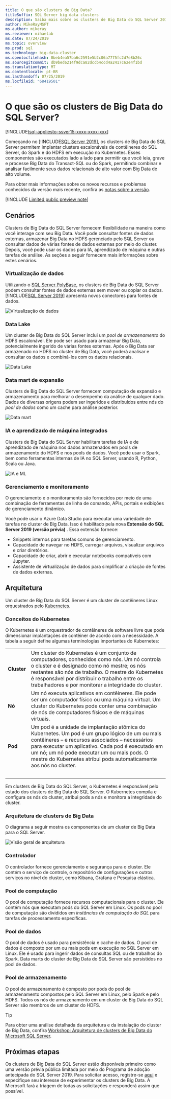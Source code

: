```yaml
---
title: O que são clusters de Big Data?
titleSuffix: SQL Server big data clusters
description: Saiba mais sobre os clusters de Big Data do SQL Server 2019 (versão prévia) que são executados no Kubernetes e fornecem opções de expansão para dados relacionais e do HDFS.
author: MikeRayMSFT
ms.author: mikeray
ms.reviewer: mihaelab
ms.date: 07/24/2019
ms.topic: overview
ms.prod: sql
ms.technology: big-data-cluster
ms.openlocfilehash: 0beb4ea57ba6c2591e5b2c06a7775fc2d7e8b26c
ms.sourcegitcommit: db9bed6214f9dca82dccb4ccd4a2417c62e4f1bd
ms.translationtype: MT
ms.contentlocale: pt-BR
ms.lasthandoff: 07/25/2019
ms.locfileid: "68419501"
---
```

# <a name="what-are-sql-server-big-data-clusters"></a>O que são os clusters de Big Data do SQL Server?

[!INCLUDE[tsql-appliesto-ssver15-xxxx-xxxx-xxx](../includes/tsql-appliesto-ssver15-xxxx-xxxx-xxx.md)]

Começando no [!INCLUDE[SQL Server 2019](../includes/sssqlv15-md.md)], os clusters de Big Data do SQL Server permitem implantar clusters escalonáveis de contêineres do SQL Server, do Spark e do HDFS em execução no Kubernetes. Esses componentes são executados lado a lado para permitir que você leia, grave e processe Big Data do Transact-SQL ou do Spark, permitindo combinar e analisar facilmente seus dados relacionais de alto valor com Big Data de alto volume.

Para obter mais informações sobre os novos recursos e problemas conhecidos da versão mais recente, confira as [notas sobre a versão](release-notes-big-data-cluster.md).

[!INCLUDE [Limited public preview note](../includes/big-data-cluster-preview-note.md)]

## <a name="scenarios"></a>Cenários

Clusters de Big Data do SQL Server fornecem flexibilidade na maneira como você interage com seu Big Data. Você pode consultar fontes de dados externas, armazenar Big Data no HDFS gerenciado pelo SQL Server ou consultar dados de várias fontes de dados externas por meio do cluster. Depois, você pode usar os dados para IA, aprendizado de máquina e outras tarefas de análise. As seções a seguir fornecem mais informações sobre estes cenários.

### <a name="data-virtualization"></a>Virtualização de dados

Utilizando o [SQL Server PolyBase](../relational-databases/polybase/polybase-guide.md), os clusters de Big Data do SQL Server podem consultar fontes de dados externas sem mover ou copiar os dados. [!INCLUDE[SQL Server 2019](../includes/sssqlv15-md.md)] apresenta novos conectores para fontes de dados.

![Virtualização de dados](media/big-data-cluster-overview/data-virtualization.png)

### <a name="data-lake"></a>Data Lake

Um cluster de Big Data do SQL Server inclui um *pool de armazenamento* do HDFS escalonável. Ele pode ser usado para armazenar Big Data, potencialmente ingerido de várias fontes externas. Após o Big Data ser armazenado no HDFS no cluster de Big Data, você poderá analisar e consultar os dados e combiná-los com os dados relacionais.

![Data Lake](media/big-data-cluster-overview/data-lake.png)

### <a name="scale-out-data-mart"></a>Data mart de expansão

Clusters de Big Data do SQL Server fornecem computação de expansão e armazenamento para melhorar o desempenho da análise de qualquer dado. Dados de diversas origens podem ser ingeridos e distribuídos entre nós do *pool de dados* como um cache para análise posterior.

![Data mart](media/big-data-cluster-overview/data-mart.png)

### <a name="integrated-ai-and-machine-learning"></a>IA e aprendizado de máquina integrados

Clusters de Big Data do SQL Server habilitam tarefas de IA e de aprendizado de máquina nos dados armazenados em pools de armazenamento do HDFS e nos pools de dados. Você pode usar o Spark, bem como ferramentas internas de IA no SQL Server, usando R, Python, Scala ou Java.

![IA e ML](media/big-data-cluster-overview/ai-ml-spark.png)

### <a name="management-and-monitoring"></a>Gerenciamento e monitoramento

O gerenciamento e o monitoramento são fornecidos por meio de uma combinação de ferramentas de linha de comando, APIs, portais e exibições de gerenciamento dinâmico.

Você pode usar o Azure Data Studio para executar uma variedade de tarefas no cluster de Big Data. Isso é habilitado pela nova **Extensão do SQL Server 2019 (versão prévia)** . Essa extensão fornece:

- Snippets internos para tarefas comuns de gerenciamento.
- Capacidade de navegar no HDFS, carregar arquivos, visualizar arquivos e criar diretórios.
- Capacidade de criar, abrir e executar notebooks compatíveis com Jupyter.
- Assistente de virtualização de dados para simplificar a criação de fontes de dados externas.

## <a id="architecture"></a> Arquitetura

Um cluster de Big Data do SQL Server é um cluster de contêineres Linux orquestrados pelo [Kubernetes](https://kubernetes.io/docs/concepts/).

### <a name="kubernetes-concepts"></a>Conceitos do Kubernetes

O Kubernetes é um orquestrador de contêineres de software livre que pode dimensionar implantações de contêiner de acordo com a necessidade. A tabela a seguir define algumas terminologias importantes do Kubernetes:

|||
|:--|:--|
| **Cluster** | Um cluster do Kubernetes é um conjunto de computadores, conhecidos como nós. Um nó controla o cluster e é designado como nó mestre; os nós restantes são nós de trabalho. O mestre do Kubernetes é responsável por distribuir o trabalho entre os trabalhadores e por monitorar a integridade do cluster. |
| **Nó** | Um nó executa aplicativos em contêineres. Ele pode ser um computador físico ou uma máquina virtual. Um cluster do Kubernetes pode conter uma combinação de nós de computadores físicos e de máquinas virtuais. |
| **Pod** | Um pod é a unidade de implantação atômica do Kubernetes. Um pod é um grupo lógico de um ou mais contêineres – e recursos associados – necessários para executar um aplicativo. Cada pod é executado em um nó; um nó pode executar um ou mais pods. O mestre do Kubernetes atribui pods automaticamente aos nós no cluster. |
| &nbsp; ||

Em clusters de Big Data do SQL Server, o Kubernetes é responsável pelo estado dos clusters de Big Data do SQL Server. O Kubernetes compila e configura os nós do cluster, atribui pods a nós e monitora a integridade do cluster.

### <a name="big-data-clusters-architecture"></a>Arquitetura de clusters de Big Data

O diagrama a seguir mostra os componentes de um cluster de Big Data para o SQL Server.

![Visão geral de arquitetura](media/big-data-cluster-overview/architecture-diagram-overview.png)

### <a id="controlplane"></a> Controlador

O controlador fornece gerenciamento e segurança para o cluster. Ele contém o serviço de controle, o repositório de configurações e outros serviços no nível do cluster, como Kibana, Grafana e Pesquisa elástica.

### <a id="computeplane"></a> Pool de computação

O pool de computação fornece recursos computacionais para o cluster. Ele contém nós que executam pods do SQL Server em Linux. Os pods no pool de computação são divididos em *instâncias de computação do SQL* para tarefas de processamento específicas. 

### <a id="dataplane"></a> Pool de dados

O pool de dados é usado para persistência e cache de dados. O pool de dados é composto por um ou mais pods em execução no SQL Server em Linux. Ele é usado para ingerir dados de consultas SQL ou de trabalhos do Spark. Data marts do cluster de Big Data do SQL Server são persistidos no pool de dados. 

### <a name="storage-pool"></a>Pool de armazenamento

O pool de armazenamento é composto por pods do pool de armazenamento compostos pelo SQL Server em Linux, pelo Spark e pelo HDFS. Todos os nós de armazenamento em um cluster de Big Data do SQL Server são membros de um cluster do HDFS.

> [!TIP]
> Para obter uma análise detalhada da arquitetura e da instalação do cluster de Big Data, confira [Workshop: Arquitetura de clusters de Big Data do Microsoft SQL Server](https://github.com/Microsoft/sqlworkshops/tree/master/sqlserver2019bigdataclusters).

## <a name="next-steps"></a>Próximas etapas

Os clusters de Big Data do SQL Server estão disponíveis primeiro como uma versão prévia pública limitada por meio do Programa de adoção antecipada do SQL Server 2019. Para solicitar acesso, registre-se [aqui](https://aka.ms/eapsignup) e especifique seu interesse de experimentar os clusters de Big Data. A Microsoft fará a triagem de todas as solicitações e responderá assim que possível.
